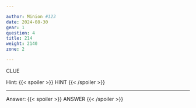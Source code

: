 ```yaml
---

author: Minion #123
date: 2024-08-30
gear: 1
question: 4
title: 214
weight: 2140
zone: 2

---
```


CLUE

Hint: {{< spoiler >}} HINT {{< /spoiler >}}

---

Answer: {{< spoiler >}} ANSWER {{< /spoiler >}}

